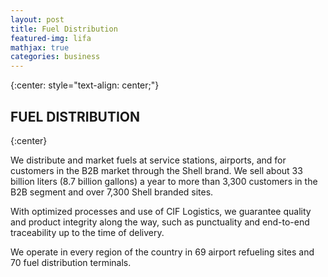 ```yaml
---
layout: post
title: Fuel Distribution
featured-img: lifa
mathjax: true
categories: business
---
```


{:center: style="text-align: center;"}

## FUEL DISTRIBUTION
{:center}

We distribute and market fuels at service stations, airports, and for customers in the B2B market through the Shell brand. We sell about 33 billion liters (8.7 billion gallons) a year to more than 3,300 customers in the B2B segment and over 7,300 Shell branded sites.

 With optimized processes and use of CIF Logistics, we guarantee quality and product integrity along the way, such as punctuality and end-to-end traceability up to the time of delivery.

We operate in every region of the country in 69 airport refueling sites and 70 fuel distribution terminals.